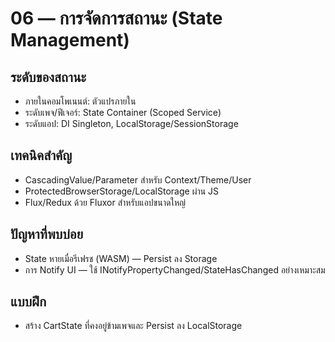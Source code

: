# 06 — การจัดการสถานะ (State Management)

## ระดับของสถานะ
- ภายในคอมโพเนนต์: ตัวแปรภายใน
- ระดับเพจ/ฟีเจอร์: State Container (Scoped Service)
- ระดับแอป: DI Singleton, LocalStorage/SessionStorage

## เทคนิคสำคัญ
- CascadingValue/Parameter สำหรับ Context/Theme/User
- ProtectedBrowserStorage/LocalStorage ผ่าน JS
- Flux/Redux ด้วย Fluxor สำหรับแอปขนาดใหญ่

## ปัญหาที่พบบ่อย
- State หายเมื่อรีเฟรช (WASM) — Persist ลง Storage
- การ Notify UI — ใช้ INotifyPropertyChanged/StateHasChanged อย่างเหมาะสม

## แบบฝึก
- สร้าง CartState ที่คงอยู่ข้ามเพจและ Persist ลง LocalStorage
